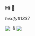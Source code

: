 ### Hi 👋
<p align="center">
<p>
  <em>hexify#1337</em>
</p>
<p>
            <a>
                <img align="center" src="https://img.shields.io/badge/-developer-orange"/>
            </a> &nbsp;& 
            <a>
                <img align="center" src="https://img.shields.io/badge/-%20reverse%20engineer-blue"/>
            </a> &nbsp;
 </p>
